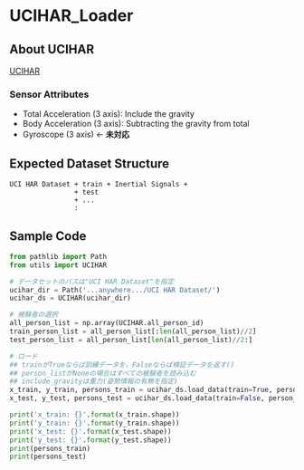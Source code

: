 # UCIHAR_Loader

## About UCIHAR

[UCIHAR](https://archive.ics.uci.edu/ml/datasets/human+activity+recognition+using+smartphones)

### Sensor Attributes

- Total Acceleration (3 axis): Include the gravity
- Body Acceleration (3 axis): Subtracting the gravity from total
- Gyroscope (3 axis) <- **未対応**

## Expected Dataset Structure

```
UCI HAR Dataset + train + Inertial Signals + 
                + test
                + ...
                :
```

## Sample Code

```python
from pathlib import Path
from utils import UCIHAR

# データセットのパスは"UCI HAR Dataset"を指定
ucihar_dir = Path('...anywhere.../UCI HAR Dataset/')
ucihar_ds = UCIHAR(ucihar_dir)

# 被験者の選択
all_person_list = np.array(UCIHAR.all_person_id)
train_person_list = all_person_list[:len(all_person_list)//2]
test_person_list = all_person_list[len(all_person_list)//2:]

# ロード
## trainがTrueならば訓練データを，Falseならば検証データを返す()
## person_listがNoneの場合はすべての被験者を読み込む
## include_gravityは重力(姿勢情報の有無を指定)
x_train, y_train, persons_train = ucihar_ds.load_data(train=True, person_list=train_person_list, include_gravity=True)
x_test, y_test, persons_test = ucihar_ds.load_data(train=False, person_list=test_person_list, include_gravity=True)

print('x_train: {}'.format(x_train.shape))
print('y_train: {}'.format(y_train.shape))
print('x_test: {}'.format(x_test.shape))
print('y_test: {}'.format(y_test.shape))
print(persons_train)
print(persons_test)
```


